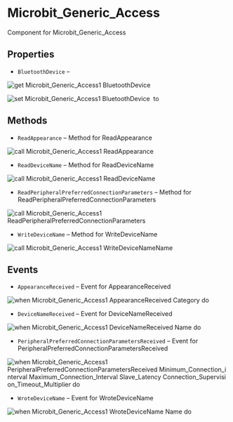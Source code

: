 # Microbit_Generic_Access

Component for Microbit_Generic_Access

## Properties

+ <a name="BluetoothDevice"></a>`BluetoothDevice` – 


![get Microbit_Generic_Access1 BluetoothDevice ](blocks/Microbit_Generic_Access.BluetoothDevice_getter.svg)


![set Microbit_Generic_Access1 BluetoothDevice  to](blocks/Microbit_Generic_Access.BluetoothDevice_setter.svg)

## Methods

+ <a name="ReadAppearance"></a>`ReadAppearance` – Method for ReadAppearance

![call Microbit_Generic_Access1 ReadAppearance](blocks/Microbit_Generic_Access.ReadAppearance.svg)

+ <a name="ReadDeviceName"></a>`ReadDeviceName` – Method for ReadDeviceName

![call Microbit_Generic_Access1 ReadDeviceName](blocks/Microbit_Generic_Access.ReadDeviceName.svg)

+ <a name="ReadPeripheralPreferredConnectionParameters"></a>`ReadPeripheralPreferredConnectionParameters` – Method for ReadPeripheralPreferredConnectionParameters

![call Microbit_Generic_Access1 ReadPeripheralPreferredConnectionParameters](blocks/Microbit_Generic_Access.ReadPeripheralPreferredConnectionParameters.svg)

+ <a name="WriteDeviceName"></a>`WriteDeviceName` – Method for WriteDeviceName

![call Microbit_Generic_Access1 WriteDeviceNameName](blocks/Microbit_Generic_Access.WriteDeviceName.svg)

## Events

+ <a name="AppearanceReceived"></a>`AppearanceReceived` – Event for AppearanceReceived

![when Microbit_Generic_Access1 AppearanceReceived Category do](blocks/Microbit_Generic_Access.AppearanceReceived.svg)

+ <a name="DeviceNameReceived"></a>`DeviceNameReceived` – Event for DeviceNameReceived

![when Microbit_Generic_Access1 DeviceNameReceived Name do](blocks/Microbit_Generic_Access.DeviceNameReceived.svg)

+ <a name="PeripheralPreferredConnectionParametersReceived"></a>`PeripheralPreferredConnectionParametersReceived` – Event for PeripheralPreferredConnectionParametersReceived

![when Microbit_Generic_Access1 PeripheralPreferredConnectionParametersReceived Minimum_Connection_interval Maximum_Connection_Interval Slave_Latency Connection_Supervision_Timeout_Multiplier do](blocks/Microbit_Generic_Access.PeripheralPreferredConnectionParametersReceived.svg)

+ <a name="WroteDeviceName"></a>`WroteDeviceName` – Event for WroteDeviceName

![when Microbit_Generic_Access1 WroteDeviceName Name do](blocks/Microbit_Generic_Access.WroteDeviceName.svg)


